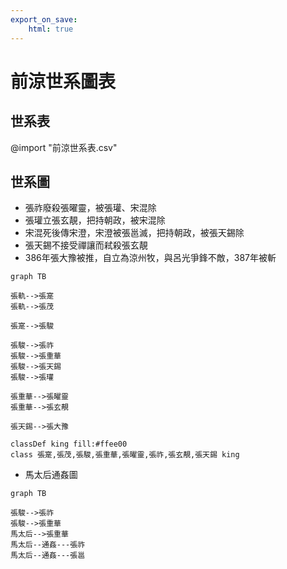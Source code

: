 ```yaml
---
export_on_save:
    html: true
---
```


# 前涼世系圖表

## 世系表

@import "前涼世系表.csv"

## 世系圖

- 張祚廢殺張曜靈，被張瓘、宋混除
- 張瓘立張玄靚，把持朝政，被宋混除
- 宋混死後傳宋澄，宋澄被張邕滅，把持朝政，被張天錫除
- 張天錫不接受禪讓而弒殺張玄靚
- 386年張大豫被推，自立為涼州牧，與呂光爭鋒不敵，387年被斬

```mermaid
graph TB

張軌-->張寔
張軌-->張茂

張寔-->張駿

張駿-->張祚
張駿-->張重華
張駿-->張天錫
張駿-->張瓘

張重華-->張曜靈
張重華-->張玄靚

張天錫-->張大豫

classDef king fill:#ffee00
class 張寔,張茂,張駿,張重華,張曜靈,張祚,張玄靚,張天錫 king
```

- 馬太后通姦圖
```mermaid
graph TB

張駿-->張祚
張駿-->張重華
馬太后-->張重華
馬太后--通姦---張祚
馬太后--通姦---張邕

```